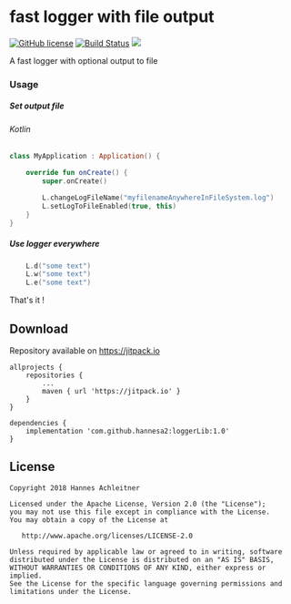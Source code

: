 # fast logger with file output

[![GitHub license](https://img.shields.io/badge/license-Apache%20Version%202.0-blue.svg)](https://github.com/sbrukhanda/fragmentviewpager/blob/master/LICENSE.txt)
[![Build Status](https://travis-ci.org/hannesa2/loggerLib.svg?branch=master)](https://travis-ci.org/hannesa2/loggerLib)
[![](https://jitpack.io/v/hannesa2/loggerLib.svg)](https://jitpack.io/#hannesa2/loggerLib)

A fast logger with optional output to file

### Usage

##### Set output file 

###### Kotlin
```Kotlin
class MyApplication : Application() {

    override fun onCreate() {
        super.onCreate()

        L.changeLogFileName("myfilenameAnywhereInFileSystem.log")
        L.setLogToFileEnabled(true, this)
    }
}
```

##### Use logger everywhere
```Kotlin
    L.d("some text")
    L.w("some text")
    L.e("some text")
 ```   

That's it !

## Download 
Repository available on https://jitpack.io

```Gradle
allprojects {
    repositories {
        ...
        maven { url 'https://jitpack.io' }
    }
}
```
```Gradle
dependencies {
    implementation 'com.github.hannesa2:loggerLib:1.0' 
}

```

## License 
```
Copyright 2018 Hannes Achleitner

Licensed under the Apache License, Version 2.0 (the "License");
you may not use this file except in compliance with the License.
You may obtain a copy of the License at

   http://www.apache.org/licenses/LICENSE-2.0

Unless required by applicable law or agreed to in writing, software
distributed under the License is distributed on an "AS IS" BASIS,
WITHOUT WARRANTIES OR CONDITIONS OF ANY KIND, either express or implied.
See the License for the specific language governing permissions and
limitations under the License.
```


